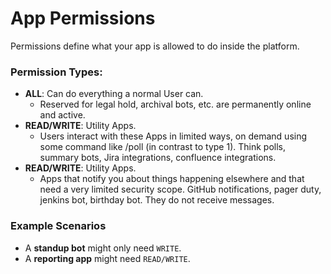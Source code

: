 # App Permissions

Permissions define what your app is allowed to do inside the platform.

### Permission Types:
- **ALL**: Can do everything a normal User can.
    - Reserved for legal hold, archival bots, etc. are permanently online and active. 
- **READ/WRITE**: Utility Apps.
    - Users interact with these Apps in limited ways, on demand using some command like /poll (in contrast to type 1). Think polls, summary bots, Jira integrations, confluence integrations.
- **READ/WRITE**: Utility Apps.
    - Apps that notify you about things happening elsewhere and that need a very limited security scope. GitHub notifications, pager duty, jenkins bot, birthday bot. They do not receive messages.

### Example Scenarios
- A **standup bot** might only need `WRITE`.
- A **reporting app** might need `READ/WRITE`.
